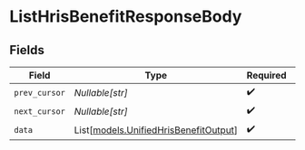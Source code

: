 # ListHrisBenefitResponseBody


## Fields

| Field                                                                          | Type                                                                           | Required                                                                       | Description                                                                    |
| ------------------------------------------------------------------------------ | ------------------------------------------------------------------------------ | ------------------------------------------------------------------------------ | ------------------------------------------------------------------------------ |
| `prev_cursor`                                                                  | *Nullable[str]*                                                                | :heavy_check_mark:                                                             | N/A                                                                            |
| `next_cursor`                                                                  | *Nullable[str]*                                                                | :heavy_check_mark:                                                             | N/A                                                                            |
| `data`                                                                         | List[[models.UnifiedHrisBenefitOutput](../models/unifiedhrisbenefitoutput.md)] | :heavy_check_mark:                                                             | N/A                                                                            |
